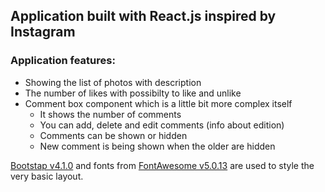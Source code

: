 ## Application built with React.js inspired by Instagram

### Application features:
* Showing the list of photos with description
* The number of likes with possibilty to like and unlike
* Comment box component which is a little bit more complex itself
  * It shows the number of comments
  * You can add, delete and edit comments (info about edition)
  * Comments can be shown or hidden
  * New comment is being shown when the older are hidden

[Bootstap v4.1.0](https://getbootstrap.com) and fonts from [FontAwesome v5.0.13](https://fontawesome.com) are used to style the very basic layout.